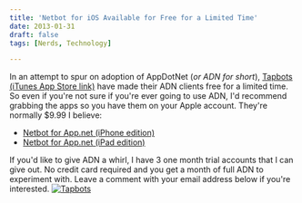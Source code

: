 ```yaml
---
title: 'Netbot for iOS Available for Free for a Limited Time'
date: 2013-01-31
draft: false
tags: [Nerds, Technology]

---
```


In an attempt to spur on adoption of AppDotNet (_or ADN for short_), [Tapbots (iTunes App Store link)](http://target.georiot.com/Proxy.ashx?grid=9646&id=6PFrOqNV4B8&offerid=162397&type=3&subid=0&tmpid=3664&RD_PARM1=https%253A%252F%252Fitunes.apple.com%252Fca%252Fartist%252Ftapbots%252Fid293642940%253Fuo%253D4%2526partnerId%253D30) have made their ADN clients free for a limited time. So even if you're not sure if you're ever going to use ADN, I'd recommend grabbing the apps so you have them on your Apple account. They're normally $9.99 I believe:

*   [Netbot for App.net (iPhone edition)](http://target.georiot.com/Proxy.ashx?grid=9646&id=6PFrOqNV4B8&offerid=162397&type=3&subid=0&tmpid=3664&RD_PARM1=https%253A%252F%252Fitunes.apple.com%252Fca%252Fapp%252Fnetbot-for-app.net-iphone%252Fid563595132%253Fmt%253D8%2526uo%253D4%2526partnerId%253D30)
*   [Netbot for App.net (iPad edition)](http://target.georiot.com/Proxy.ashx?grid=9646&id=6PFrOqNV4B8&offerid=162397&type=3&subid=0&tmpid=3664&RD_PARM1=https%253A%252F%252Fitunes.apple.com%252Fca%252Fapp%252Fnetbot-for-app.net-ipad-edition%252Fid563596528%253Fmt%253D8%2526uo%253D4%2526partnerId%253D30)

If you'd like to give ADN a whirl, I have 3 one month trial accounts that I can give out. No credit card required and you get a month of full ADN to experiment with. Leave a comment with your email address below if you're interested. [![Tapbots](http://r.mzstatic.com/images/web/linkmaker/badge_itunes-lrg.gif)](http://target.georiot.com/Proxy.ashx?grid=9646&id=6PFrOqNV4B8&offerid=162397&type=3&subid=0&tmpid=3664&RD_PARM1=https%253A%252F%252Fitunes.apple.com%252Fca%252Fartist%252Ftapbots%252Fid293642940%253Fuo%253D4%2526partnerId%253D30)